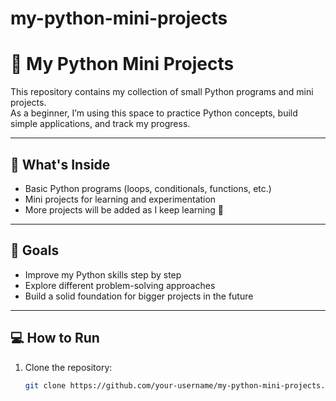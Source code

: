 # my-python-mini-projects

# 🐍 My Python Mini Projects
This repository contains my collection of small Python programs and mini projects.  
As a beginner, I’m using this space to practice Python concepts, build simple applications, and track my progress.  

---

## 📂 What's Inside
- Basic Python programs (loops, conditionals, functions, etc.)
- Mini projects for learning and experimentation
- More projects will be added as I keep learning 🚀

---

## 🎯 Goals
- Improve my Python skills step by step
- Explore different problem-solving approaches
- Build a solid foundation for bigger projects in the future

---

## 💻 How to Run
1. Clone the repository:
   ```bash
   git clone https://github.com/your-username/my-python-mini-projects.git
